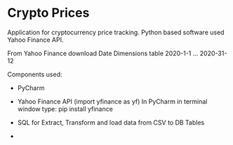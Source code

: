 # Crypto Prices

Application for cryptocurrency price tracking.
Python based software used Yahoo Finance API.

From Yahoo Finance download Date Dimensions table 2020-1-1 ... 2020-31-12

Components used:
- PyCharm
- Yahoo Finance API (import yfinance as yf)
In PyCharm in terminal window type: pip install yfinance

- SQL for Extract, Transform and load data from CSV to DB Tables
- 
